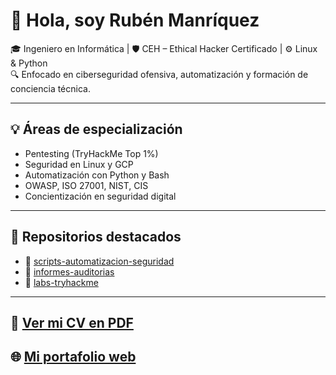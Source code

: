 # 👋 Hola, soy Rubén Manríquez

🎓 Ingeniero en Informática | 🛡️ CEH – Ethical Hacker Certificado | ⚙️ Linux & Python  
🔍 Enfocado en ciberseguridad ofensiva, automatización y formación de conciencia técnica.

---

## 💡 Áreas de especialización

- Pentesting (TryHackMe Top 1%)
- Seguridad en Linux y GCP
- Automatización con Python y Bash
- OWASP, ISO 27001, NIST, CIS
- Concientización en seguridad digital

---

## 🔐 Repositorios destacados

- 🔧 [scripts-automatizacion-seguridad](https://github.com/Eoloth/scripts-automatizacion-seguridad)  
- 📄 [informes-auditorias](https://github.com/Eoloth/informes-auditorias)  
- 🧪 [labs-tryhackme](https://github.com/Eoloth/labs-tryhackme)

---

## 📄 [Ver mi CV en PDF](https://github.com/Eoloth/cv/blob/main/CV_Ruben_Manriquez.pdf)

## 🌐 [Mi portafolio web]([https://rubenmanriquez.github.io](https://eoloth.github.io/rubenmanriquez.github.io/)/)
